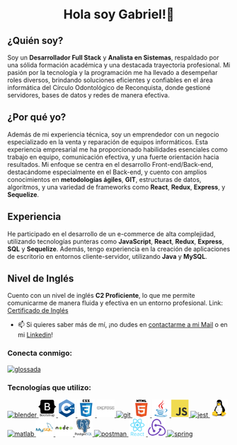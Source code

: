 <h1 align="center">Hola soy Gabriel!👋</h1>
<h3 align="center"><h2>¿Quién soy?</h2> <p>Soy un <strong>Desarrollador Full Stack</strong> y <strong>Analista en Sistemas</strong>, respaldado por una sólida formación académica y una destacada trayectoria profesional. Mi pasión por la tecnología y la programación me ha llevado a desempeñar roles diversos, brindando soluciones eficientes y confiables en el área informática del Círculo Odontológico de Reconquista, donde gestioné servidores, bases de datos y redes de manera efectiva.</p> <h2>¿Por qué yo?</h2> <p>Además de mi experiencia técnica, soy un emprendedor con un negocio especializado en la venta y reparación de equipos informáticos. Esta experiencia empresarial me ha proporcionado habilidades esenciales como trabajo en equipo, comunicación efectiva, y una fuerte orientación hacia resultados. Mi enfoque se centra en el desarrollo Front-end/Back-end, destacándome especialmente en el Back-end, y cuento con amplios conocimientos en <strong>metodologías ágiles</strong>, <strong>GIT</strong>, estructuras de datos, algoritmos, y una variedad de frameworks como <strong>React</strong>, <strong>Redux</strong>, <strong>Express</strong>, y <strong>Sequelize</strong>.</p> <h2>Experiencia</h2> <p>He participado en el desarrollo de un e-commerce de alta complejidad, utilizando tecnologías punteras como <strong>JavaScript</strong>, <strong>React</strong>, <strong>Redux</strong>, <strong>Express</strong>, <strong>SQL</strong> y <strong>Sequelize</strong>. Además, tengo experiencia en la creación de aplicaciones de escritorio en entornos cliente-servidor, utilizando <strong>Java</strong> y <strong>MySQL</strong>.</p> <h2>Nivel de Inglés</h2> <p>Cuento con un nivel de inglés <strong>C2 Proficiente</strong>, lo que me permite comunicarme de manera fluida y efectiva en un entorno profesional. Link: <a href="https://www.efset.org/cert/KeZwRB" target="_blank">Certificado de Inglés</a></p></h3>


- 📫 Si quieres saber más de mí, ¡no dudes en <a href="mailto:gabriellossada@gmail.com">contactarme a mi Mail</a> o en mi <a href="https://www.linkedin.com/in/glossada/" target="_blank">Linkedin</a>!

<h3 align="left">Conecta conmigo:</h3>
<p align="left">
<a href="https://linkedin.com/in/glossada" target="blank"><img align="center" src="https://raw.githubusercontent.com/rahuldkjain/github-profile-readme-generator/master/src/images/icons/Social/linked-in-alt.svg" alt="glossada" height="30" width="40" /></a>
</p>

<h3 align="left">Tecnologías que utilizo:</h3>
<p align="left"> <a href="https://www.blender.org/" target="_blank" rel="noreferrer"> <img src="https://download.blender.org/branding/community/blender_community_badge_white.svg" alt="blender" width="40" height="40"/> </a> <a href="https://getbootstrap.com" target="_blank" rel="noreferrer"> <img src="https://raw.githubusercontent.com/devicons/devicon/master/icons/bootstrap/bootstrap-plain-wordmark.svg" alt="bootstrap" width="40" height="40"/> </a> <a href="https://www.w3schools.com/cpp/" target="_blank" rel="noreferrer"> <img src="https://raw.githubusercontent.com/devicons/devicon/master/icons/cplusplus/cplusplus-original.svg" alt="cplusplus" width="40" height="40"/> </a> <a href="https://www.w3schools.com/css/" target="_blank" rel="noreferrer"> <img src="https://raw.githubusercontent.com/devicons/devicon/master/icons/css3/css3-original-wordmark.svg" alt="css3" width="40" height="40"/> </a> <a href="https://expressjs.com" target="_blank" rel="noreferrer"> <img src="https://raw.githubusercontent.com/devicons/devicon/master/icons/express/express-original-wordmark.svg" alt="express" width="40" height="40"/> </a> <a href="https://git-scm.com/" target="_blank" rel="noreferrer"> <img src="https://www.vectorlogo.zone/logos/git-scm/git-scm-icon.svg" alt="git" width="40" height="40"/> </a> <a href="https://www.w3.org/html/" target="_blank" rel="noreferrer"> <img src="https://raw.githubusercontent.com/devicons/devicon/master/icons/html5/html5-original-wordmark.svg" alt="html5" width="40" height="40"/> </a> <a href="https://www.java.com" target="_blank" rel="noreferrer"> <img src="https://raw.githubusercontent.com/devicons/devicon/master/icons/java/java-original.svg" alt="java" width="40" height="40"/> </a> <a href="https://developer.mozilla.org/en-US/docs/Web/JavaScript" target="_blank" rel="noreferrer"> <img src="https://raw.githubusercontent.com/devicons/devicon/master/icons/javascript/javascript-original.svg" alt="javascript" width="40" height="40"/> </a> <a href="https://jestjs.io" target="_blank" rel="noreferrer"> <img src="https://www.vectorlogo.zone/logos/jestjsio/jestjsio-icon.svg" alt="jest" width="40" height="40"/> </a> <a href="https://www.linux.org/" target="_blank" rel="noreferrer"> <img src="https://raw.githubusercontent.com/devicons/devicon/master/icons/linux/linux-original.svg" alt="linux" width="40" height="40"/> </a> <a href="https://www.mathworks.com/" target="_blank" rel="noreferrer"> <img src="https://upload.wikimedia.org/wikipedia/commons/2/21/Matlab_Logo.png" alt="matlab" width="40" height="40"/> </a> <a href="https://www.mysql.com/" target="_blank" rel="noreferrer"> <img src="https://raw.githubusercontent.com/devicons/devicon/master/icons/mysql/mysql-original-wordmark.svg" alt="mysql" width="40" height="40"/> </a> <a href="https://nodejs.org" target="_blank" rel="noreferrer"> <img src="https://raw.githubusercontent.com/devicons/devicon/master/icons/nodejs/nodejs-original-wordmark.svg" alt="nodejs" width="40" height="40"/> </a> <a href="https://www.postgresql.org" target="_blank" rel="noreferrer"> <img src="https://raw.githubusercontent.com/devicons/devicon/master/icons/postgresql/postgresql-original-wordmark.svg" alt="postgresql" width="40" height="40"/> </a> <a href="https://postman.com" target="_blank" rel="noreferrer"> <img src="https://www.vectorlogo.zone/logos/getpostman/getpostman-icon.svg" alt="postman" width="40" height="40"/> </a> <a href="https://reactjs.org/" target="_blank" rel="noreferrer"> <img src="https://raw.githubusercontent.com/devicons/devicon/master/icons/react/react-original-wordmark.svg" alt="react" width="40" height="40"/> </a> <a href="https://redux.js.org" target="_blank" rel="noreferrer"> <img src="https://raw.githubusercontent.com/devicons/devicon/master/icons/redux/redux-original.svg" alt="redux" width="40" height="40"/> </a> <a href="https://spring.io/" target="_blank" rel="noreferrer"> <img src="https://www.vectorlogo.zone/logos/springio/springio-icon.svg" alt="spring" width="40" height="40"/> </a> </p>
